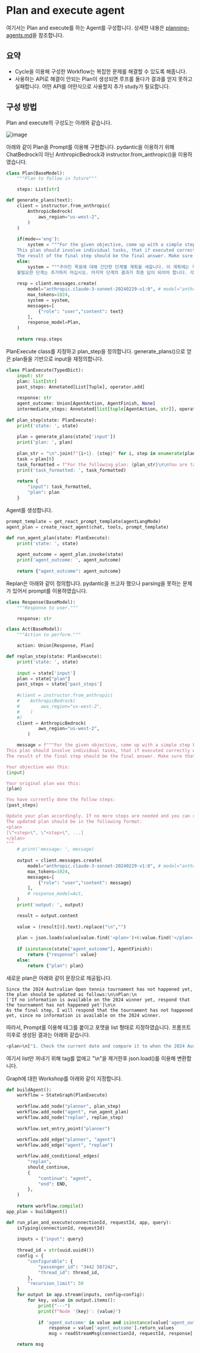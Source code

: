# Plan and execute agent

여기서는 Plan and execute를 하는 Agent를 구성합니다. 상세한 내용은 [planning-agents.md](https://github.com/kyopark2014/llm-agent/blob/main/planning-agents.md)을 참조합니다.


## 요약

- Cycle을 이용해 구성한 Workflow는 복잡한 문제를 해결할 수 있도록 해줍니다.
- 사용하는 API로 해결이 안되는 Plan이 생성되면 루프를 돌다가 결과를 얻지 못하고 실패합니다. 어떤 API를 어떤식으로 사용할지 추가 study가 필요합니다.

## 구성 방법

Plan and execute의 구성도는 아래와 같습니다. 

![image](https://github.com/kyopark2014/adoptive-agent/assets/52392004/084cc0b6-6374-44b7-a63c-1af4494b63f4)

아래와 같이 Plan을 Prompt를 이용해 구현합니다. pydantic을 이용하기 위해 ChatBedrock이 아닌 AnthropicBedrock과 instructor.from_anthropic()을 이용하였습니다.

```python
class Plan(BaseModel):
    """Plan to follow in future"""

    steps: List[str]

def generate_plans(text):
    client = instructor.from_anthropic(
        AnthropicBedrock(
            aws_region="us-west-2",
        )
    )
    
    if(mode=='eng'):
        system = """For the given objective, come up with a simple step by step plan. \
    This plan should involve individual tasks, that if executed correctly will yield the correct answer. Do not add any superfluous steps. \
    The result of the final step should be the final answer. Make sure that each step has all the information needed - do not skip steps."""
    else:
        system = """주어진 목표에 대해 간단한 단계별 계획을 세웁니다. 이 계획에는 개별 작업이 포함되어 있으며, 이를 올바르게 실행하면 정확한 답을 얻을 수 있습니다. \
    불필요한 단계는 추가하지 마십시오. 마지막 단계의 결과가 최종 답이 되어야 합니다. 각 단계에 필요한 모든 정보가 포함되어 있는지 확인하고 단계를 건너뛰지 마십시오."""
    
    resp = client.messages.create(
        model="anthropic.claude-3-sonnet-20240229-v1:0", # model="anthropic.claude-3-haiku-20240307-v1:0"
        max_tokens=1024,
        system = system,
        messages=[
            {"role": "user","content": text}
        ],
        response_model=Plan,
    )    
    
    return resp.steps
```

PlanExecute class를 지정하고 plan_step을 정의합니다. generate_plans()으로 얻은 plan들을 기반으로 input을 재정의합니다. 

```python
class PlanExecute(TypedDict):
    input: str
    plan: list[str]
    past_steps: Annotated[List[Tuple], operator.add]
    
    response: str
    agent_outcome: Union[AgentAction, AgentFinish, None]
    intermediate_steps: Annotated[list[tuple[AgentAction, str]], operator.add]
    
def plan_step(state: PlanExecute):
    print('state: ', state)
    
    plan = generate_plans(state['input'])
    print('plan: ', plan)
    
    plan_str = "\n".join(f"{i+1}. {step}" for i, step in enumerate(plan))
    task = plan[0]
    task_formatted = f"For the following plan: {plan_str}\n\nYou are tasked with executing step {1}, {task}."    
    print('task_formatted: ', task_formatted)
    
    return {
        "input": task_formatted,
        "plan": plan
    }
```

Agent를 생성합니다.

```python
prompt_template = get_react_prompt_template(agentLangMode)
agent_plan = create_react_agent(chat, tools, prompt_template)

def run_agent_plan(state: PlanExecute):
    print('state: ', state)
    
    agent_outcome = agent_plan.invoke(state)
    print('agent_outcome: ', agent_outcome)
    
    return {"agent_outcome": agent_outcome}
```

Replan은 아래와 같이 정의합니다. pydantic을 쓰고자 했으나 parsing을 못하는 문제가 있어서 prompt를 이용하였습니다. 

```python
class Response(BaseModel):
    """Response to user."""

    response: str

class Act(BaseModel):
    """Action to perform."""

    action: Union[Response, Plan]

def replan_step(state: PlanExecute):
    print('state: ', state)
    
    input = state['input']
    plan = state["plan"]    
    past_steps = state['past_steps']
    
    #client = instructor.from_anthropic(
    #    AnthropicBedrock(
    #        aws_region="us-west-2",
    #    )
    #)
    client = AnthropicBedrock(
            aws_region="us-west-2",
        )

    message = f"""For the given objective, come up with a simple step by step plan. \
This plan should involve individual tasks, that if executed correctly will yield the correct answer. Do not add any superfluous steps. \
The result of the final step should be the final answer. Make sure that each step has all the information needed - do not skip steps.

Your objective was this:
{input}

Your original plan was this:
{plan}

You have currently done the follow steps:
{past_steps}

Update your plan accordingly. If no more steps are needed and you can return to the user, then respond with that. Otherwise, fill out the plan. Only add steps to the plan that still NEED to be done. Do not return previously done steps as part of the plan.   
The updated plan should be in the following format:
<plan>
[\"<step>\", \"<step>\", ...]
</plan>
"""
    # print('message: ', message)
    
    output = client.messages.create(
        model="anthropic.claude-3-sonnet-20240229-v1:0", # model="anthropic.claude-3-haiku-20240307-v1:0"
        max_tokens=1024,
        messages=[
            {"role": "user","content": message}
        ],
        # response_model=Act,
    )    
    print('output: ', output)

    result = output.content
    
    value = (result[0].text).replace("\n","")
    
    plan = json.loads(value[value.find('<plan>')+6:value.find('</plan>')])
    
    if isinstance(state["agent_outcome"], AgentFinish):
        return {"response": value}
    else:
        return {"plan": plan}
```

새로운 plan은 아래와 같이 문장으로 제공됩니다.

```text
Since the 2024 Australian Open tennis tournament has not happened yet, 
the plan should be updated as follows:\n\nPlan:\n
['If no information is available on the 2024 winner yet, respond that the tournament has not happened yet']\n\n
As the final step, I will respond that the tournament has not happened yet, since no information is available on the 2024 winner.
```

따라서, Prompt를 이용해 <plan></plan> 테그를 붙이고 포맷을 list 형태로 지정하였습니다. 프롬프트 이후로 생성된 결과는 아래와 같습니다. 

```python
<plan>\n["1. Check the current date and compare it to when the 2024 Australian Open is scheduled to take place (around mid-to-late January)"]\n</plan>
```

여기서 list만 꺼내기 위해 <plan></plan> tag를 없애고 "\n"을 제거한후 json.load()를 이용해 변환합니다.

Graph에 대한 Workshop를 아래와 같이 지정합니다.

```python
def buildAgent():
    workflow = StateGraph(PlanExecute)
    
    workflow.add_node("planner", plan_step)
    workflow.add_node("agent", run_agent_plan)
    workflow.add_node("replan", replan_step)
    
    workflow.set_entry_point("planner")
    
    workflow.add_edge("planner", "agent")
    workflow.add_edge("agent", "replan")

    workflow.add_conditional_edges(
        "replan",
        should_continue,
        {
            "continue": "agent",
            "end": END,
        },
    )
    
    return workflow.compile()
app_plan = buildAgent()

def run_plan_and_execute(connectionId, requestId, app, query):
    isTyping(connectionId, requestId)
    
    inputs = {"input": query}
    
    thread_id = str(uuid.uuid4())
    config = {
        "configurable": {
            "passenger_id": "3442 587242",
            "thread_id": thread_id,
        },
        "recursion_limit": 50
    }
    for output in app.stream(inputs, config=config):
        for key, value in output.items():
            print("---")
            print(f"Node '{key}': {value}")
            
            if 'agent_outcome' in value and isinstance(value['agent_outcome'], AgentFinish):
                response = value['agent_outcome'].return_values
                msg = readStreamMsg(connectionId, requestId, response['output'])

    return msg
```
